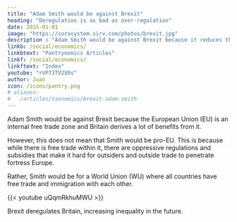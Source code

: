 ```yaml
---
title: "Adam Smith would be against Brexit"
heading: "Deregulation is as bad as over-regulation"
date: 2015-01-01
image: "https://sorasystem.sirv.com/photos/brexit.jpg"
description : "Adam Smith would be against Brexit because it reduces the market for British goods and services"
linkb: /social/economics/
linkbtext: "Pantrynomics Articles"
linkf: /social/economics/
linkftext: "Index"
youtube: "rVP73TV2X0s"
author: Juan
icon: /icons/pantry.png
# aliases: 
#   /articles/taonomics/brexit-adam-smith
---
```


<!-- https://superphysics.one/articles/taonomics/brexit-adam-smith/ -->

Adam Smith would be against Brexit because the European Union (EU) is an internal free trade zone and Britain derives a lot of benefits from it.

However, this does not mean that Smith would be pro-EU. This is because while there is free trade within it, there are oppressive regulations and subsidies that make it hard for outsiders and outside trade to penetrate fortress Europe.

Rather, Smith would be for a World Union (WU) where all countries have free trade and immigration with each other.

{{< youtube uQqmRkhuMWU >}}


Brexit deregulates Britain, increasing inequality in the future. 
